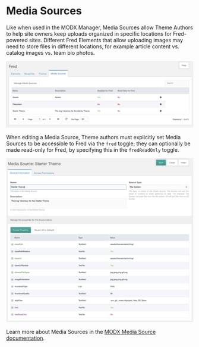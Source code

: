 # Media Sources

Like when used in the MODX Manager, Media Sources allow Theme Authors to help site owners keep uploads organized in specific locations for Fred-powered sites. Different Fred Elements that allow uploading images may need to store files in different locations, for example article content vs. catalog images vs. team bio photos.

![Media Sources in Fred](img/media-sources.png)

When editing a Media Source, Theme authors must explicitly set Media Sources to be accessible to Fred via the `fred` toggle; they can optionally be made read-only for Fred, by specifying this in the `fredReadOnly` toggle.  

![Update a Media Source](img/update-media-source.png)

Learn more about Media Sources in the [MODX Media Source documentation](https://docs.modx.com/revolution/2.x/administering-your-site/media-sources).
